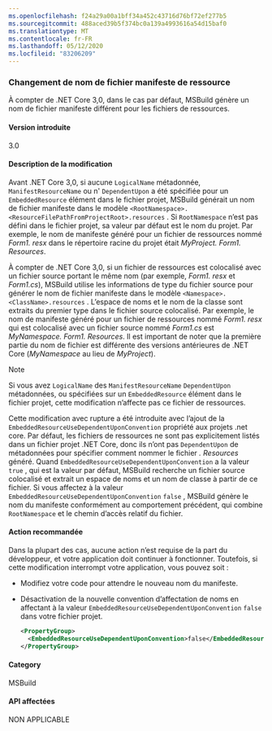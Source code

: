 ```yaml
---
ms.openlocfilehash: f24a29a00a1bff34a452c43716d76bf72ef277b5
ms.sourcegitcommit: 488aced39b5f374bc0a139a4993616a54d15baf0
ms.translationtype: MT
ms.contentlocale: fr-FR
ms.lasthandoff: 05/12/2020
ms.locfileid: "83206209"
---
```

### <a name="resource-manifest-file-name-change"></a>Changement de nom de fichier manifeste de ressource

À compter de .NET Core 3,0, dans le cas par défaut, MSBuild génère un nom de fichier manifeste différent pour les fichiers de ressources.

#### <a name="version-introduced"></a>Version introduite

3.0

#### <a name="change-description"></a>Description de la modification

Avant .NET Core 3,0, si aucune `LogicalName` métadonnée, `ManifestResourceName` ou n' `DependentUpon` a été spécifiée pour un `EmbeddedResource` élément dans le fichier projet, MSBuild générait un nom de fichier manifeste dans le modèle `<RootNamespace>.<ResourceFilePathFromProjectRoot>.resources` . Si `RootNamespace` n’est pas défini dans le fichier projet, sa valeur par défaut est le nom du projet. Par exemple, le nom de manifeste généré pour un fichier de ressources nommé *Form1. resx* dans le répertoire racine du projet était *MyProject. Form1. Resources*.

À compter de .NET Core 3,0, si un fichier de ressources est colocalisé avec un fichier source portant le même nom (par exemple, *Form1. resx* et *Form1.cs*), MSBuild utilise les informations de type du fichier source pour générer le nom de fichier manifeste dans le modèle `<Namespace>.<ClassName>.resources` . L’espace de noms et le nom de la classe sont extraits du premier type dans le fichier source colocalisé. Par exemple, le nom de manifeste généré pour un fichier de ressources nommé *Form1. resx* qui est colocalisé avec un fichier source nommé *Form1.cs* est *MyNamespace. Form1. Resources*. Il est important de noter que la première partie du nom de fichier est différente des versions antérieures de .NET Core (*MyNamespace* au lieu de *MyProject*).

> [!NOTE]
> Si vous avez `LogicalName` des `ManifestResourceName` `DependentUpon` métadonnées, ou spécifiées sur un `EmbeddedResource` élément dans le fichier projet, cette modification n’affecte pas ce fichier de ressources.

Cette modification avec rupture a été introduite avec l’ajout de la `EmbeddedResourceUseDependentUponConvention` propriété aux projets .net core. Par défaut, les fichiers de ressources ne sont pas explicitement listés dans un fichier projet .NET Core, donc ils n’ont pas `DependentUpon` de métadonnées pour spécifier comment nommer le fichier *. Resources* généré. Quand `EmbeddedResourceUseDependentUponConvention` a la valeur `true` , qui est la valeur par défaut, MSBuild recherche un fichier source colocalisé et extrait un espace de noms et un nom de classe à partir de ce fichier. Si vous affectez à la valeur `EmbeddedResourceUseDependentUponConvention` `false` , MSBuild génère le nom du manifeste conformément au comportement précédent, qui combine `RootNamespace` et le chemin d’accès relatif du fichier.

#### <a name="recommended-action"></a>Action recommandée

Dans la plupart des cas, aucune action n’est requise de la part du développeur, et votre application doit continuer à fonctionner. Toutefois, si cette modification interrompt votre application, vous pouvez soit :

- Modifiez votre code pour attendre le nouveau nom du manifeste.

- Désactivation de la nouvelle convention d’affectation de noms en affectant à la valeur `EmbeddedResourceUseDependentUponConvention` `false` dans votre fichier projet.

  ```xml
  <PropertyGroup>
    <EmbeddedResourceUseDependentUponConvention>false</EmbeddedResourceUseDependentUponConvention>
  </PropertyGroup>
  ```

#### <a name="category"></a>Category

MSBuild

#### <a name="affected-apis"></a>API affectées

NON APPLICABLE

